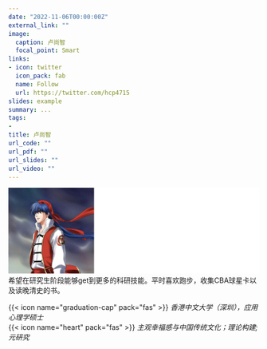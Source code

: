 ```yaml
---
date: "2022-11-06T00:00:00Z"
external_link: ""
image:
  caption: 卢尚智
  focal_point: Smart
links:
- icon: twitter
  icon_pack: fab
  name: Follow
  url: https://twitter.com/hcp4715
slides: example
summary: ...
tags:
- 
title: 卢尚智
url_code: ""
url_pdf: ""
url_slides: ""
url_video: ""
---
```

![](images/lsz1.png)
希望在研究生阶段能够get到更多的科研技能。平时喜欢跑步，收集CBA球星卡以及读晚清史的书。

{{< icon name="graduation-cap" pack="fas" >}} _香港中文大学（深圳），应用心理学硕士_  
{{< icon name="heart" pack="fas" >}} _主观幸福感与中国传统文化；理论构建; 元研究_  
 

